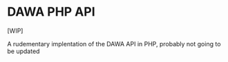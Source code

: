 # DAWA PHP API

[WIP]

A rudementary implentation of the DAWA API in PHP, probably not going to be updated

